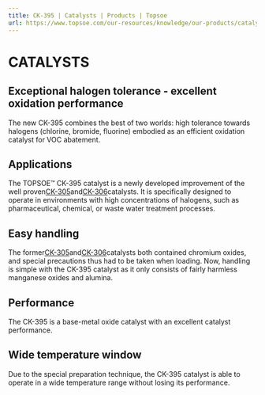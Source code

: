 ```yaml
---
title: CK-395 | Catalysts | Products | Topsoe
url: https://www.topsoe.com/our-resources/knowledge/our-products/catalysts/ck-395#main-content
---
```


# CATALYSTS

## Exceptional halogen tolerance - excellent oxidation performance

The new CK-395 combines the best of two worlds: high tolerance towards halogens (chlorine, bromide, fluorine) embodied as an efficient oxidation catalyst for VOC abatement.

## Applications

The TOPSOE™ CK-395 catalyst is a newly developed improvement of the well proven[CK-305](/products/catalysts/ck-305)and[CK-306](/products/catalysts/ck-306)catalysts. It is specifically designed to operate in environments with high concentrations of halogens, such as pharmaceutical, chemical, or waste water treatment processes.

## Easy handling

The former[CK-305](/products/catalysts/ck-305)and[CK-306](/products/catalysts/ck-306)catalysts both contained chromium oxides, and special precautions thus had to be taken when loading. Now, handling is simple with the CK-395 catalyst as it only consists of fairly harmless manganese oxides and alumina.

## Performance

The CK-395 is a base-metal oxide catalyst with an excellent catalyst performance.

## Wide temperature window

Due to the special preparation technique, the CK-395 catalyst is able to operate in a wide temperature range without losing its performance.